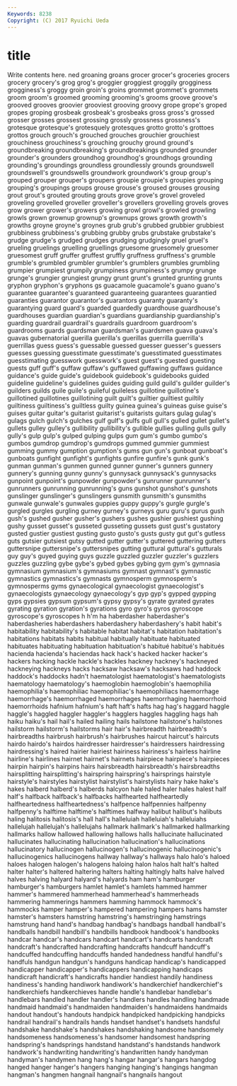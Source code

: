 ```yaml
---
Keywords: 8238 
Copyright: (C) 2017 Ryuichi Ueda
---
```


# title

Write contents here.
ned groaning groans grocer
grocer's groceries grocers grocery grocery's grog grog's groggier groggiest groggily
grogginess grogginess's groggy groin groin's groins grommet grommet's grommets groom
groom's groomed grooming grooming's grooms groove groove's grooved grooves groovier
grooviest grooving groovy grope grope's groped gropes groping grosbeak grosbeak's
grosbeaks gross gross's grossed grosser grosses grossest grossing grossly grossness
grossness's grotesque grotesque's grotesquely grotesques grotto grotto's grottoes grottos grouch
grouch's grouched grouches grouchier grouchiest grouchiness grouchiness's grouching grouchy ground
ground's groundbreaking groundbreaking's groundbreakings grounded grounder grounder's grounders groundhog groundhog's
groundhogs grounding grounding's groundings groundless groundlessly grounds groundswell groundswell's groundswells
groundwork groundwork's group group's grouped grouper grouper's groupers groupie groupie's
groupies grouping grouping's groupings groups grouse grouse's groused grouses grousing
grout grout's grouted grouting grouts grove grove's grovel groveled groveling
grovelled groveller groveller's grovellers grovelling grovels groves grow grower grower's
growers growing growl growl's growled growling growls grown grownup grownup's
grownups grows growth growth's growths groyne groyne's groynes grub grub's
grubbed grubbier grubbiest grubbiness grubbiness's grubbing grubby grubs grubstake grubstake's
grudge grudge's grudged grudges grudging grudgingly gruel gruel's grueling gruelings
gruelling gruellings gruesome gruesomely gruesomer gruesomest gruff gruffer gruffest gruffly
gruffness gruffness's grumble grumble's grumbled grumbler grumbler's grumblers grumbles grumbling
grumpier grumpiest grumpily grumpiness grumpiness's grumpy grunge grunge's grungier grungiest
grungy grunt grunt's grunted grunting grunts gryphon gryphon's gryphons gs
guacamole guacamole's guano guano's guarantee guarantee's guaranteed guaranteeing guarantees guarantied
guaranties guarantor guarantor's guarantors guaranty guaranty's guarantying guard guard's guarded
guardedly guardhouse guardhouse's guardhouses guardian guardian's guardians guardianship guardianship's guarding
guardrail guardrail's guardrails guardroom guardroom's guardrooms guards guardsman guardsman's guardsmen
guava guava's guavas gubernatorial guerilla guerilla's guerillas guerrilla guerrilla's guerrillas
guess guess's guessable guessed guesser guesser's guessers guesses guessing guesstimate
guesstimate's guesstimated guesstimates guesstimating guesswork guesswork's guest guest's guested guesting
guests guff guff's guffaw guffaw's guffawed guffawing guffaws guidance guidance's
guide guide's guidebook guidebook's guidebooks guided guideline guideline's guidelines guides
guiding guild guild's guilder guilder's guilders guilds guile guile's guileful
guileless guillotine guillotine's guillotined guillotines guillotining guilt guilt's guiltier guiltiest
guiltily guiltiness guiltiness's guiltless guilty guinea guinea's guineas guise guise's
guises guitar guitar's guitarist guitarist's guitarists guitars gulag gulag's gulags
gulch gulch's gulches gulf gulf's gulfs gull gull's gulled gullet
gullet's gullets gulley gulley's gullibility gullibility's gullible gullies gulling gulls
gully gully's gulp gulp's gulped gulping gulps gum gum's gumbo
gumbo's gumbos gumdrop gumdrop's gumdrops gummed gummier gummiest gumming gummy
gumption gumption's gums gun gun's gunboat gunboat's gunboats gunfight gunfight's
gunfights gunfire gunfire's gunk gunk's gunman gunman's gunmen gunned gunner
gunner's gunners gunnery gunnery's gunning gunny gunny's gunnysack gunnysack's gunnysacks
gunpoint gunpoint's gunpowder gunpowder's gunrunner gunrunner's gunrunners gunrunning gunrunning's guns
gunshot gunshot's gunshots gunslinger gunslinger's gunslingers gunsmith gunsmith's gunsmiths gunwale
gunwale's gunwales guppies guppy guppy's gurgle gurgle's gurgled gurgles gurgling
gurney gurney's gurneys guru guru's gurus gush gush's gushed gusher
gusher's gushers gushes gushier gushiest gushing gushy gusset gusset's gusseted
gusseting gussets gust gust's gustatory gusted gustier gustiest gusting gusto
gusto's gusts gusty gut gut's gutless guts gutsier gutsiest gutsy
gutted gutter gutter's guttered guttering gutters guttersnipe guttersnipe's guttersnipes gutting
guttural guttural's gutturals guy guy's guyed guying guys guzzle guzzled
guzzler guzzler's guzzlers guzzles guzzling gybe gybe's gybed gybes gybing
gym gym's gymnasia gymnasium gymnasium's gymnasiums gymnast gymnast's gymnastic gymnastics
gymnastics's gymnasts gymnosperm gymnosperm's gymnosperms gyms gynaecological gynaecologist gynaecologist's gynaecologists
gynaecology gynaecology's gyp gyp's gypped gypping gyps gypsies gypsum gypsum's
gypsy gypsy's gyrate gyrated gyrates gyrating gyration gyration's gyrations gyro
gyro's gyros gyroscope gyroscope's gyroscopes h h'm ha haberdasher haberdasher's
haberdasheries haberdashers haberdashery haberdashery's habit habit's habitability habitability's habitable habitat
habitat's habitation habitation's habitations habitats habits habitual habitually habituate habituated
habituates habituating habituation habituation's habitué habitué's habitués hacienda hacienda's haciendas
hack hack's hacked hacker hacker's hackers hacking hackle hackle's hackles
hackney hackney's hackneyed hackneying hackneys hacks hacksaw hacksaw's hacksaws had
haddock haddock's haddocks hadn't haematologist haematologist's haematologists haematology haematology's haemoglobin
haemoglobin's haemophilia haemophilia's haemophiliac haemophiliac's haemophiliacs haemorrhage haemorrhage's haemorrhaged haemorrhages
haemorrhaging haemorrhoid haemorrhoids hafnium hafnium's haft haft's hafts hag hag's
haggard haggle haggle's haggled haggler haggler's hagglers haggles haggling hags
hah haiku haiku's hail hail's hailed hailing hails hailstone hailstone's
hailstones hailstorm hailstorm's hailstorms hair hair's hairbreadth hairbreadth's hairbreadths hairbrush
hairbrush's hairbrushes haircut haircut's haircuts hairdo hairdo's hairdos hairdresser hairdresser's
hairdressers hairdressing hairdressing's haired hairier hairiest hairiness hairiness's hairless hairline
hairline's hairlines hairnet hairnet's hairnets hairpiece hairpiece's hairpieces hairpin hairpin's
hairpins hairs hairsbreadth hairsbreadth's hairsbreadths hairsplitting hairsplitting's hairspring hairspring's hairsprings
hairstyle hairstyle's hairstyles hairstylist hairstylist's hairstylists hairy hake hake's hakes
halberd halberd's halberds halcyon hale haled haler hales halest half
half's halfback halfback's halfbacks halfhearted halfheartedly halfheartedness halfheartedness's halfpence halfpennies
halfpenny halfpenny's halftime halftime's halftimes halfway halibut halibut's halibuts haling
halitosis halitosis's hall hall's halleluiah halleluiah's halleluiahs hallelujah hallelujah's hallelujahs
hallmark hallmark's hallmarked hallmarking hallmarks hallow hallowed hallowing hallows halls
hallucinate hallucinated hallucinates hallucinating hallucination hallucination's hallucinations hallucinatory hallucinogen hallucinogen's
hallucinogenic hallucinogenic's hallucinogenics hallucinogens hallway hallway's hallways halo halo's haloed
haloes halogen halogen's halogens haloing halon halos halt halt's halted
halter halter's haltered haltering halters halting haltingly halts halve halved
halves halving halyard halyard's halyards ham ham's hamburger hamburger's hamburgers
hamlet hamlet's hamlets hammed hammer hammer's hammered hammerhead hammerhead's hammerheads
hammering hammerings hammers hamming hammock hammock's hammocks hamper hamper's hampered
hampering hampers hams hamster hamster's hamsters hamstring hamstring's hamstringing hamstrings
hamstrung hand hand's handbag handbag's handbags handball handball's handballs handbill
handbill's handbills handbook handbook's handbooks handcar handcar's handcars handcart handcart's
handcarts handcraft handcraft's handcrafted handcrafting handcrafts handcuff handcuff's handcuffed handcuffing
handcuffs handed handedness handful handful's handfuls handgun handgun's handguns handicap
handicap's handicapped handicapper handicapper's handicappers handicapping handicaps handicraft handicraft's handicrafts
handier handiest handily handiness handiness's handing handiwork handiwork's handkerchief handkerchief's
handkerchiefs handkerchieves handle handle's handlebar handlebar's handlebars handled handler handler's
handlers handles handling handmade handmaid handmaid's handmaiden handmaiden's handmaidens handmaids
handout handout's handouts handpick handpicked handpicking handpicks handrail handrail's handrails
hands handset handset's handsets handsful handshake handshake's handshakes handshaking handsome
handsomely handsomeness handsomeness's handsomer handsomest handspring handspring's handsprings handstand handstand's
handstands handwork handwork's handwriting handwriting's handwritten handy handyman handyman's handymen
hang hang's hangar hangar's hangars hangdog hanged hanger hanger's hangers
hanging hanging's hangings hangman hangman's hangmen hangnail hangnail's hangnails hangout
